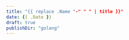 ```yaml
---
title: "{{ replace .Name "-" " " | title }}"
date: {{ .Date }}
draft: true
publishDir: "golang"
---
```


